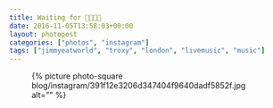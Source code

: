```yaml
---
title: Waiting for 👦🏻👄🌐
date: 2016-11-05T13:58:03+00:00
layout: photopost
categories: ["photos", "instagram"]
tags: ["jimmyeatworld", "troxy", "london", "livemusic", "music"]
---
```


<figure class="photo photo--square">
  {% picture photo-square blog/instagram/391f12e3206d347404f9640dadf5852f.jpg alt="" %}
</figure>


